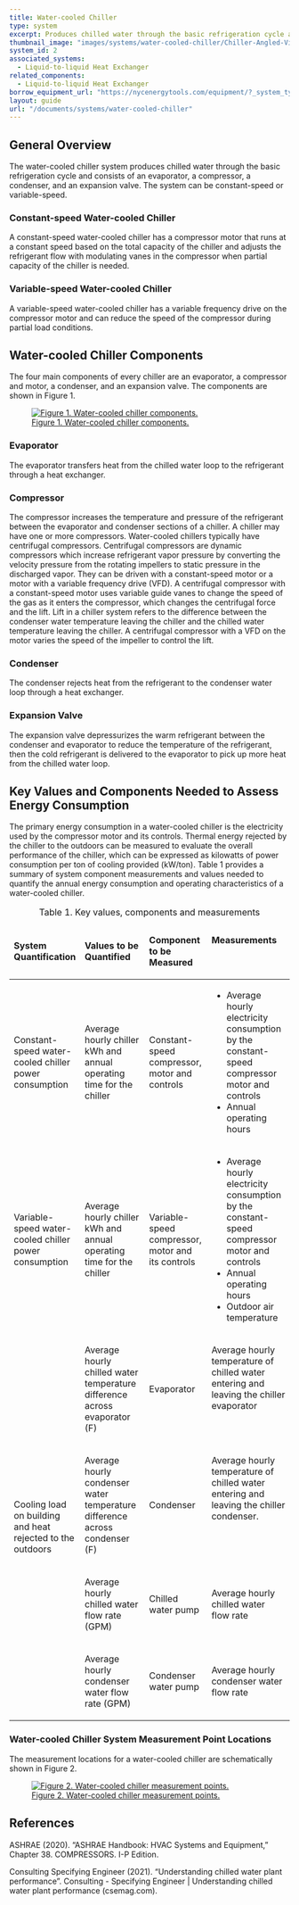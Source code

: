 ```yaml
---
title: Water-cooled Chiller
type: system
excerpt: Produces chilled water through the basic refrigeration cycle and consists of an evaporator, a compressor, a condenser, and an expansion valve. The system can be constant-speed or variable-speed.
thumbnail_image: "images/systems/water-cooled-chiller/Chiller-Angled-View-1.jpg"
system_id: 2
associated_systems:
  - Liquid-to-liquid Heat Exchanger
related_components:
  - Liquid-to-liquid Heat Exchanger
borrow_equipment_url: "https://nycenergytools.com/equipment/?_system_type=chiller"
layout: guide
url: "/documents/systems/water-cooled-chiller"
---
```


## General Overview

The water-cooled chiller system produces chilled water through the basic refrigeration cycle and consists of an evaporator, a compressor, a condenser, and an expansion valve. The system can be constant-speed or variable-speed.

### Constant-speed Water-cooled Chiller

A constant-speed water-cooled chiller has a compressor motor that runs at a constant speed based on the total capacity of the chiller and adjusts the refrigerant flow with modulating vanes in the compressor when partial capacity of the chiller is needed.

### Variable-speed Water-cooled Chiller

A variable-speed water-cooled chiller has a variable frequency drive on the compressor motor and can reduce the speed of the compressor during partial load conditions. 

## Water-cooled Chiller Components

The four main components of every chiller are an evaporator, a compressor and motor, a condenser, and an expansion valve. The components are shown in Figure 1. 

<a href="/images/systems/water-cooled-chiller/3D-Chillers-diagram_1.jpg">
<figure class="figure">
  <img src="/images/systems/water-cooled-chiller/3D-Chillers-diagram_1.jpg" class="figure-img img-fluid rounded" alt="Figure 1. Water-cooled chiller components.">
  <figcaption class="figure-caption text-left">Figure 1. Water-cooled chiller components.</figcaption>
</figure>
</a>

### Evaporator

The evaporator transfers heat from the chilled water loop to the refrigerant through a heat exchanger.  

### Compressor

The compressor increases the temperature and pressure of the refrigerant between the evaporator and condenser sections of a chiller. A chiller may have one or more compressors. Water-cooled chillers typically have centrifugal compressors. Centrifugal compressors are dynamic compressors which increase refrigerant vapor pressure by converting the velocity pressure from the rotating impellers to static pressure in the discharged vapor. They can be driven with a constant-speed motor or a motor with a variable frequency drive (VFD). A centrifugal compressor with a constant-speed motor uses variable guide vanes to change the speed of the gas as it enters the compressor, which changes the centrifugal force and the lift. Lift in a chiller system refers to the difference between the condenser water temperature leaving the chiller and the chilled water temperature leaving the chiller. A centrifugal compressor with a VFD on the motor varies the speed of the impeller to control the lift.

### Condenser

The condenser rejects heat from the refrigerant to the condenser water loop through a heat exchanger.

### Expansion Valve

The expansion valve depressurizes the warm refrigerant between the condenser and evaporator to reduce the temperature of the refrigerant, then the cold refrigerant is delivered to the evaporator to pick up more heat from the chilled water loop. 

## Key Values and Components Needed to Assess Energy Consumption

The primary energy consumption in a water-cooled chiller is the electricity used by the compressor motor and its controls. Thermal energy rejected by the chiller to the outdoors can be measured to evaluate the overall performance of the chiller, which can be expressed as kilowatts of power consumption per ton of cooling provided (kW/ton). Table 1 provides a summary of system component measurements and values needed to quantify the annual energy consumption and operating characteristics of a water-cooled chiller. 

<table width="100%" cellspacing="0" cellpadding="7">
    <caption>Table 1. Key values, components and measurements</caption>
    <thead>
        <tr>
            <td height="4">
                <p><strong>System Quantification</strong></p>
            </td>
            <td>
                <p><strong>Values to be Quantified</strong></p>
            </td>
            <td>
                <p><strong>Component to be Measured&nbsp;</strong></p>
            </td>
            <td valign="top">
                <p><strong>Measurements</strong></p>
            </td>
        </tr>
    </thead>
    <tbody>
        <tr>
            <td height="25">
                <p>Constant-speed water-cooled chiller power consumption</p>
            </td>
            <td>
                <p>Average hourly chiller kWh and annual operating time for the chiller</p>
            </td>
            <td>
                <p>Constant-speed compressor, motor and controls</p>
            </td>
            <td valign="top">
                <ul>
                    <li>Average hourly electricity consumption by the constant-speed compressor motor and controls</li>
                    <li>Annual operating hours</li>
                </ul>
            </td>
        </tr>
        <tr>
            <td height="25">
                <p>Variable-speed water-cooled chiller power consumption</p>
            </td>
            <td>
                <p>Average hourly chiller kWh and annual operating time for the chiller</p>
            </td>
            <td>
                <p>Variable-speed compressor, motor and its controls</p>
            </td>
            <td valign="top">
                <ul>
                    <li>Average hourly electricity consumption by the constant-speed compressor motor and controls</li> 
                    <li>Annual operating hours</li> 
                    <li>Outdoor air temperature</li>
            </td>
        </tr>
        <tr>
            <td rowspan="4" height="24" style="vertical-align:middle;">
                <p>Cooling load on building and heat rejected to the outdoors</p>
            </td>
            <td>
                <p>Average hourly chilled water temperature difference across evaporator (F)</p>
            </td>
            <td>
                <p>Evaporator</p>
            </td>
            <td valign="top">
                <p>Average hourly temperature of chilled water entering and leaving the chiller evaporator</p>
            </td>
        </tr>
        <tr>
            <td width="34.51143451143451%">
                <p>Average hourly condenser water temperature difference across condenser (F)</p>
            </td>
            <td width="24.74012474012474%">
                <p>Condenser</p>
            </td>
            <td width="40.74844074844075%" valign="top">
                <p>Average hourly temperature of chilled water entering and leaving the chiller condenser.</p>
            </td>
        </tr>
        <tr>
            <td width="34.51143451143451%">
                <p>Average hourly chilled water flow rate (GPM)</p>
            </td>
            <td width="24.74012474012474%">
                <p>Chilled water pump</p>
            </td>
            <td width="40.74844074844075%">
                <p>Average hourly chilled water flow rate</p>
            </td>
        </tr>
        <tr>
            <td width="34.51143451143451%">
                <p>Average hourly condenser water flow rate (GPM)</p>
            </td>
            <td width="24.74012474012474%">
                <p>Condenser water pump&nbsp;</p>
            </td>
            <td width="40.74844074844075%">
                <p>Average hourly condenser water flow rate&nbsp;</p>
            </td>
        </tr>
    </tbody>
</table>

### Water-cooled Chiller System Measurement Point Locations

The measurement locations for a water-cooled chiller are schematically shown in Figure 2.

<a href="/images/systems/water-cooled-chiller/chiller-Diagram-with-measurement-point.jpg">
<figure class="figure">
  <img src="/images/systems/water-cooled-chiller/chiller-Diagram-with-measurement-point.jpg" class="figure-img img-fluid rounded" alt="Figure 2. Water-cooled chiller measurement points.">
  <figcaption class="figure-caption text-left">Figure 2. Water-cooled chiller measurement points.</figcaption>
</figure>
</a>

## References

ASHRAE (2020). “ASHRAE Handbook: HVAC Systems and Equipment,” Chapter 38. COMPRESSORS. I-P Edition.

Consulting Specifying Engineer (2021). “Understanding chilled water plant performance”. Consulting - Specifying Engineer | Understanding chilled water plant performance (csemag.com).

